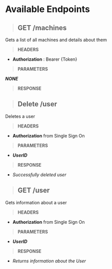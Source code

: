 # Available Endpoints

> ## **GET** /machines

Gets a list of all machines and details about them

> **HEADERS**  

- **Authorization** : Bearer {Token}

> **PARAMETERS**

***NONE***

> **RESPONSE**

> ## **Delete** /user

Deletes a user 

> **HEADERS**  

- **Authorization** from Single Sign On 

> **PARAMETERS**

- ***UserID***

> **RESPONSE**
- *Successfully deleted user*

> ## **GET** /user

Gets information about a user

> **HEADERS**  

- **Authorization** from Single Sign On

> **PARAMETERS**

- ***UserID***

> **RESPONSE**
- *Returns information about the User*



